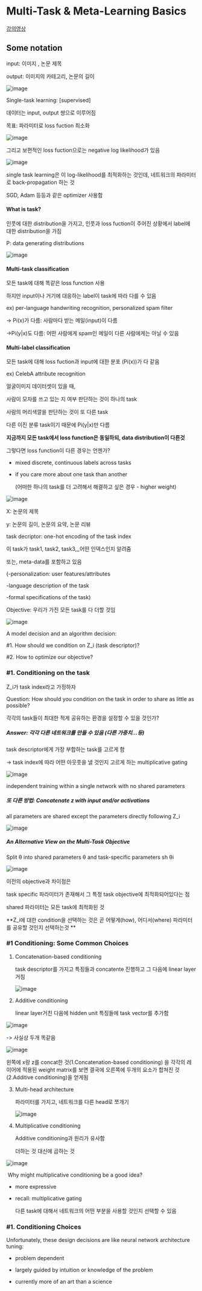 # Multi-Task & Meta-Learning Basics

[강의영상](https://www.youtube.com/watch?v=6stKGH6zI8g&list=PLoROMvodv4rMC6zfYmnD7UG3LVvwaITY5&index=2)

## Some notation

input: 이미지 , 논문 제목

output: 이미지의 카테고리, 논문의 길이

![image](https://user-images.githubusercontent.com/54271228/139283267-bfc57e34-f2d6-4e0d-86ae-129bc33d7e3a.png)

Single-task learning: [supervised] 

데이터는 input, output 쌍으로 이루어짐

목표: 파라미터로 loss fuction 최소화

![image](https://user-images.githubusercontent.com/54271228/139283654-9d6536ff-409f-4f12-ae02-1792fea261bf.png)

그리고 보편적인 loss fuction으로는 negative log likelihood가 있음

![image](https://user-images.githubusercontent.com/54271228/139283863-5328f67a-ab77-4254-8b82-51b7a846e956.png)

single task learning은 이 log-likelihood를 최적화하는 것인데, 네트워크의 파라미터로 back-propagation 하는 것

SGD, Adam 등등과 같은 optimizer 사용함



#### What is task?

인풋에 대한 distribution을 가지고, 인풋과 loss fuction이 주어진 상황에서 label에 대한 distribution을 가짐

P: data generating distributions

![image](https://user-images.githubusercontent.com/54271228/139284670-d931c8d2-a7b4-49fb-9c23-04448394144d.png)



#### Multi-task classification

 모든 task에 대해 똑같은 loss function 사용

하지만 input이나 거기에 대응하는 label이 task에 따라 다를 수 있음

ex) per-language handwriting recognition, personalized spam filter

-> Pi(x)가 다름: 사람마다 받는 메일(input)이 다름

->Pi(y|x)도 다름: 어떤 사람에게 spam인 메일이 다른 사람에게는 아닐 수 있음



#### Multi-label classification

모든 task에 대해 loss fuction과 input에 대한 분포 (Pi(x))가 다 같음

ex) CelebA attribute recognition 

얼굴이미지 데이터셋이 있을 때, 

사람이 모자를 쓰고 있는 지 여부 판단하는 것이 하나의 task

사람의 머리색깔을 판단하는 것이 또 다른 task

다른 이진 분류 task이기 때문에 Pi(y|x)만 다름



**지금까지 모든 task에서 loss function은 동일하되, data distribution이 다른것**

그렇다면 loss function이 다른 경우는 언젠가?

- mixed discrete, continuous labels across tasks 

- if you care more about one task than another 

  (어떠한 하나의 task를 더 고려해서 해결하고 싶은 경우 - higher weight)

  

![image](https://user-images.githubusercontent.com/54271228/139288729-4c419c89-cbb2-4d69-866b-40c7ad51b349.png)

X: 논문의 제목

y: 논문의 길이, 논문의 요약, 논문 리뷰

task decriptor: one-hot encoding of the task index 

이 task가 task1, task2, task3,,,어떤 인덱스인지 알려줌

또는, meta-data를 포함하고 있음 

(-personalization: user features/attributes 

 -language description of the task 

 -formal specifications of the task)

Objective: 우리가 가진 모든 task를 다 더할 것임

![image](https://user-images.githubusercontent.com/54271228/139289563-17a216a4-640e-4e8e-ae8f-1ce65b6cc1bc.png)

A model decision and an algorithm decision: 

#1. How should we condition on Z_i (task descriptor)? 

#2. How to optimize our objective?



### #1. Conditioning on the task

Z_i가 task index라고 가정하자

Question: How should you condition on the task in order to share as little as possible?

각각의 task들이 최대한 적게 공유하는 환경을 설정할 수 있을 것인가? 

##### Answer: 각각 다른 네트워크를 만들 수 있음 (다른 가중치...등)

task descriptor에게 가장 부합하는 task를 고르게 함

-> task index에 따라 어떤 아웃풋을 낼 것인지 고르게 하는 multiplicative gating 

![image](https://user-images.githubusercontent.com/54271228/139290194-1c43c303-c4d4-41e8-b2f9-f99299f3c8e1.png)

independent training within a single network with no shared parameters



##### 또 다른 방법: Concatenate z with input and/or activations

all parameters are shared except the parameters directly following Z_i

![image](https://user-images.githubusercontent.com/54271228/139291101-5920166e-e704-46a6-94a5-75351d7d7705.png)

##### An Alternative View on the Multi-Task Objective

Split θ into shared parameters θ and task-specific parameters sh θi

![image](https://user-images.githubusercontent.com/54271228/139292241-57b68cdf-7574-4c4b-abb9-b44f325172cf.png)

이전의 objective과 차이점은 

task specific 파라미터가 존재해서 그 특정 task objective에 최적화되어있다는 점

shared 파라미터는 모든 task에 최적화된 것

**Z_i에 대한 condition을 선택하는 것은 곧 어떻게(how), 어디서(where) 파라미터를 공유할 것인지 선택하는것 **



### #1 Conditioning: Some Common Choices

1. Concatenation-based conditioning

   task descriptor를 가지고 특징들과 concatente 진행하고 그 다음에 linear layer 거침

   ![image](https://user-images.githubusercontent.com/54271228/139292887-ce651f08-31f2-4ddf-b840-070f006bbcf3.png)

2. Additive conditioning

   linear layer거친 다음에 hidden unit 특징들에 task vector를 추가함

![image](https://user-images.githubusercontent.com/54271228/139292930-86a0b067-e72b-4433-a210-d6acc1be4584.png)

-> 사실상 두개 똑같음 

![image](https://user-images.githubusercontent.com/54271228/139293479-3933d574-eee2-4205-959f-728620673308.png)

왼쪽에 x랑 z를 concat한 것(1.Concatenation-based conditioning) 을 각각의 레이어에 적용된 weight matrix를 보면 결국에 오른쪽에 두개의 요소가 합쳐진 것(2.Additive conditioning)을 얻게됨

3. Multi-head architecture 

   파라미터를 가지고, 네트워크를 다른 head로 쪼개기

   ![image](https://user-images.githubusercontent.com/54271228/139294264-3790a970-0e27-4133-8ba0-ca0e2ce0e545.png)

4. Multiplicative conditioning

   Additive conditioning과 원리가 유사함

   더하는 것 대신에 곱하는 것

![image](https://user-images.githubusercontent.com/54271228/139294492-3139966e-aedd-420b-9e8d-f9ecfbb64312.png)

​	Why might multiplicative conditioning be a good idea?

- more expressive 

- recall: multiplicative gating

  다른 task에 대해서 네트워크의 어떤 부분을 사용할 것인지 선택할 수 있음



### #1. Conditioning Choices

Unfortunately, these design decisions are like neural network architecture tuning:

- problem dependent 

- largely guided by intuition or knowledge of the problem 
- currently more of an art than a science